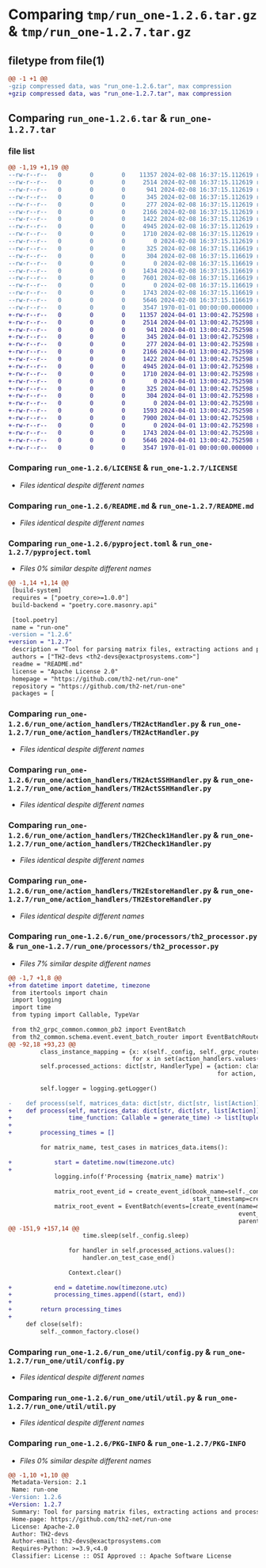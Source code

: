 # Comparing `tmp/run_one-1.2.6.tar.gz` & `tmp/run_one-1.2.7.tar.gz`

## filetype from file(1)

```diff
@@ -1 +1 @@
-gzip compressed data, was "run_one-1.2.6.tar", max compression
+gzip compressed data, was "run_one-1.2.7.tar", max compression
```

## Comparing `run_one-1.2.6.tar` & `run_one-1.2.7.tar`

### file list

```diff
@@ -1,19 +1,19 @@
--rw-r--r--   0        0        0    11357 2024-02-08 16:37:15.112619 run_one-1.2.6/LICENSE
--rw-r--r--   0        0        0     2514 2024-02-08 16:37:15.112619 run_one-1.2.6/README.md
--rw-r--r--   0        0        0      941 2024-02-08 16:37:15.112619 run_one-1.2.6/pyproject.toml
--rw-r--r--   0        0        0      345 2024-02-08 16:37:15.112619 run_one-1.2.6/run_one/__init__.py
--rw-r--r--   0        0        0      277 2024-02-08 16:37:15.112619 run_one-1.2.6/run_one/action_handlers/SleepHandler.py
--rw-r--r--   0        0        0     2166 2024-02-08 16:37:15.112619 run_one-1.2.6/run_one/action_handlers/TH2ActHandler.py
--rw-r--r--   0        0        0     1422 2024-02-08 16:37:15.112619 run_one-1.2.6/run_one/action_handlers/TH2ActSSHHandler.py
--rw-r--r--   0        0        0     4945 2024-02-08 16:37:15.112619 run_one-1.2.6/run_one/action_handlers/TH2Check1Handler.py
--rw-r--r--   0        0        0     1710 2024-02-08 16:37:15.112619 run_one-1.2.6/run_one/action_handlers/TH2EstoreHandler.py
--rw-r--r--   0        0        0        0 2024-02-08 16:37:15.112619 run_one-1.2.6/run_one/action_handlers/__init__.py
--rw-r--r--   0        0        0      325 2024-02-08 16:37:15.116619 run_one-1.2.6/run_one/action_handlers/abstract_action_handler.py
--rw-r--r--   0        0        0      304 2024-02-08 16:37:15.116619 run_one-1.2.6/run_one/action_handlers/context.py
--rw-r--r--   0        0        0        0 2024-02-08 16:37:15.116619 run_one-1.2.6/run_one/processors/__init__.py
--rw-r--r--   0        0        0     1434 2024-02-08 16:37:15.116619 run_one-1.2.6/run_one/processors/abstract_processor.py
--rw-r--r--   0        0        0     7601 2024-02-08 16:37:15.116619 run_one-1.2.6/run_one/processors/th2_processor.py
--rw-r--r--   0        0        0        0 2024-02-08 16:37:15.116619 run_one-1.2.6/run_one/util/__init__.py
--rw-r--r--   0        0        0     1743 2024-02-08 16:37:15.116619 run_one-1.2.6/run_one/util/config.py
--rw-r--r--   0        0        0     5646 2024-02-08 16:37:15.116619 run_one-1.2.6/run_one/util/util.py
--rw-r--r--   0        0        0     3547 1970-01-01 00:00:00.000000 run_one-1.2.6/PKG-INFO
+-rw-r--r--   0        0        0    11357 2024-04-01 13:00:42.752598 run_one-1.2.7/LICENSE
+-rw-r--r--   0        0        0     2514 2024-04-01 13:00:42.752598 run_one-1.2.7/README.md
+-rw-r--r--   0        0        0      941 2024-04-01 13:00:42.752598 run_one-1.2.7/pyproject.toml
+-rw-r--r--   0        0        0      345 2024-04-01 13:00:42.752598 run_one-1.2.7/run_one/__init__.py
+-rw-r--r--   0        0        0      277 2024-04-01 13:00:42.752598 run_one-1.2.7/run_one/action_handlers/SleepHandler.py
+-rw-r--r--   0        0        0     2166 2024-04-01 13:00:42.752598 run_one-1.2.7/run_one/action_handlers/TH2ActHandler.py
+-rw-r--r--   0        0        0     1422 2024-04-01 13:00:42.752598 run_one-1.2.7/run_one/action_handlers/TH2ActSSHHandler.py
+-rw-r--r--   0        0        0     4945 2024-04-01 13:00:42.752598 run_one-1.2.7/run_one/action_handlers/TH2Check1Handler.py
+-rw-r--r--   0        0        0     1710 2024-04-01 13:00:42.752598 run_one-1.2.7/run_one/action_handlers/TH2EstoreHandler.py
+-rw-r--r--   0        0        0        0 2024-04-01 13:00:42.752598 run_one-1.2.7/run_one/action_handlers/__init__.py
+-rw-r--r--   0        0        0      325 2024-04-01 13:00:42.752598 run_one-1.2.7/run_one/action_handlers/abstract_action_handler.py
+-rw-r--r--   0        0        0      304 2024-04-01 13:00:42.752598 run_one-1.2.7/run_one/action_handlers/context.py
+-rw-r--r--   0        0        0        0 2024-04-01 13:00:42.752598 run_one-1.2.7/run_one/processors/__init__.py
+-rw-r--r--   0        0        0     1593 2024-04-01 13:00:42.752598 run_one-1.2.7/run_one/processors/abstract_processor.py
+-rw-r--r--   0        0        0     7900 2024-04-01 13:00:42.752598 run_one-1.2.7/run_one/processors/th2_processor.py
+-rw-r--r--   0        0        0        0 2024-04-01 13:00:42.752598 run_one-1.2.7/run_one/util/__init__.py
+-rw-r--r--   0        0        0     1743 2024-04-01 13:00:42.752598 run_one-1.2.7/run_one/util/config.py
+-rw-r--r--   0        0        0     5646 2024-04-01 13:00:42.752598 run_one-1.2.7/run_one/util/util.py
+-rw-r--r--   0        0        0     3547 1970-01-01 00:00:00.000000 run_one-1.2.7/PKG-INFO
```

### Comparing `run_one-1.2.6/LICENSE` & `run_one-1.2.7/LICENSE`

 * *Files identical despite different names*

### Comparing `run_one-1.2.6/README.md` & `run_one-1.2.7/README.md`

 * *Files identical despite different names*

### Comparing `run_one-1.2.6/pyproject.toml` & `run_one-1.2.7/pyproject.toml`

 * *Files 0% similar despite different names*

```diff
@@ -1,14 +1,14 @@
 [build-system]
 requires = ["poetry_core>=1.0.0"]
 build-backend = "poetry.core.masonry.api"
 
 [tool.poetry]
 name = "run-one"
-version = "1.2.6"
+version = "1.2.7"
 description = "Tool for parsing matrix files, extracting actions and processing them according to user defined logic"
 authors = ["TH2-devs <th2-devs@exactprosystems.com>"]
 readme = "README.md"
 license = "Apache License 2.0"
 homepage = "https://github.com/th2-net/run-one"
 repository = "https://github.com/th2-net/run-one"
 packages = [
```

### Comparing `run_one-1.2.6/run_one/action_handlers/TH2ActHandler.py` & `run_one-1.2.7/run_one/action_handlers/TH2ActHandler.py`

 * *Files identical despite different names*

### Comparing `run_one-1.2.6/run_one/action_handlers/TH2ActSSHHandler.py` & `run_one-1.2.7/run_one/action_handlers/TH2ActSSHHandler.py`

 * *Files identical despite different names*

### Comparing `run_one-1.2.6/run_one/action_handlers/TH2Check1Handler.py` & `run_one-1.2.7/run_one/action_handlers/TH2Check1Handler.py`

 * *Files identical despite different names*

### Comparing `run_one-1.2.6/run_one/action_handlers/TH2EstoreHandler.py` & `run_one-1.2.7/run_one/action_handlers/TH2EstoreHandler.py`

 * *Files identical despite different names*

### Comparing `run_one-1.2.6/run_one/processors/th2_processor.py` & `run_one-1.2.7/run_one/processors/th2_processor.py`

 * *Files 7% similar despite different names*

```diff
@@ -1,7 +1,8 @@
+from datetime import datetime, timezone
 from itertools import chain
 import logging
 import time
 from typing import Callable, TypeVar
 
 from th2_grpc_common.common_pb2 import EventBatch
 from th2_common.schema.event.event_batch_router import EventBatchRouter
@@ -92,18 +93,23 @@
         class_instance_mapping = {x: x(self._config, self._grpc_router, self._event_router)
                                   for x in set(action_handlers.values())}
         self.processed_actions: dict[str, HandlerType] = {action: class_instance_mapping[action_handler]
                                                           for action, action_handler in action_handlers.items()}
 
         self.logger = logging.getLogger()
 
-    def process(self, matrices_data: dict[str, dict[str, list[Action]]], time_function: Callable = generate_time):
+    def process(self, matrices_data: dict[str, dict[str, list[Action]]],
+                time_function: Callable = generate_time) -> list[tuple[datetime, datetime]]:
+
+        processing_times = []
 
         for matrix_name, test_cases in matrices_data.items():
 
+            start = datetime.now(timezone.utc)
+
             logging.info(f'Processing {matrix_name} matrix')
 
             matrix_root_event_id = create_event_id(book_name=self._config.book, scope=self._config.scope,
                                                    start_timestamp=create_timestamp(self._config.timestamp_shift))
             matrix_root_event = EventBatch(events=[create_event(name=matrix_name,
                                                                 event_id=matrix_root_event_id,
                                                                 parent_id=self.root_event_id,
@@ -151,9 +157,14 @@
                     time.sleep(self._config.sleep)
 
                 for handler in self.processed_actions.values():
                     handler.on_test_case_end()
 
                 Context.clear()
 
+            end = datetime.now(timezone.utc)
+            processing_times.append((start, end))
+
+        return processing_times
+
     def close(self):
         self._common_factory.close()
```

### Comparing `run_one-1.2.6/run_one/util/config.py` & `run_one-1.2.7/run_one/util/config.py`

 * *Files identical despite different names*

### Comparing `run_one-1.2.6/run_one/util/util.py` & `run_one-1.2.7/run_one/util/util.py`

 * *Files identical despite different names*

### Comparing `run_one-1.2.6/PKG-INFO` & `run_one-1.2.7/PKG-INFO`

 * *Files 0% similar despite different names*

```diff
@@ -1,10 +1,10 @@
 Metadata-Version: 2.1
 Name: run-one
-Version: 1.2.6
+Version: 1.2.7
 Summary: Tool for parsing matrix files, extracting actions and processing them according to user defined logic
 Home-page: https://github.com/th2-net/run-one
 License: Apache-2.0
 Author: TH2-devs
 Author-email: th2-devs@exactprosystems.com
 Requires-Python: >=3.9,<4.0
 Classifier: License :: OSI Approved :: Apache Software License
```

